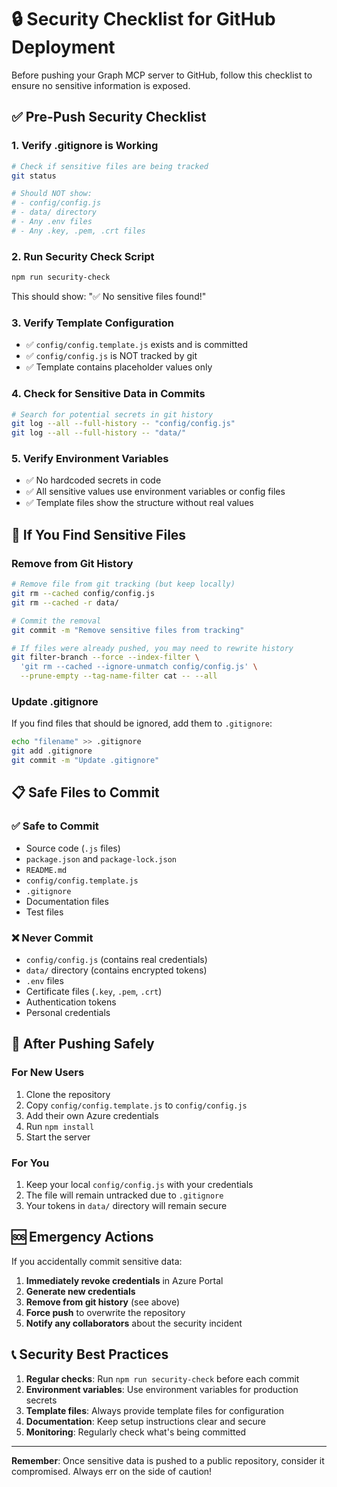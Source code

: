 # 🔒 Security Checklist for GitHub Deployment

Before pushing your Graph MCP server to GitHub, follow this checklist to ensure no sensitive information is exposed.

## ✅ Pre-Push Security Checklist

### 1. Verify .gitignore is Working
```bash
# Check if sensitive files are being tracked
git status

# Should NOT show:
# - config/config.js
# - data/ directory
# - Any .env files
# - Any .key, .pem, .crt files
```

### 2. Run Security Check Script
```bash
npm run security-check
```
This should show: "✅ No sensitive files found!"

### 3. Verify Template Configuration
- ✅ `config/config.template.js` exists and is committed
- ✅ `config/config.js` is NOT tracked by git
- ✅ Template contains placeholder values only

### 4. Check for Sensitive Data in Commits
```bash
# Search for potential secrets in git history
git log --all --full-history -- "config/config.js"
git log --all --full-history -- "data/"
```

### 5. Verify Environment Variables
- ✅ No hardcoded secrets in code
- ✅ All sensitive values use environment variables or config files
- ✅ Template files show the structure without real values

## 🚨 If You Find Sensitive Files

### Remove from Git History
```bash
# Remove file from git tracking (but keep locally)
git rm --cached config/config.js
git rm --cached -r data/

# Commit the removal
git commit -m "Remove sensitive files from tracking"

# If files were already pushed, you may need to rewrite history
git filter-branch --force --index-filter \
  'git rm --cached --ignore-unmatch config/config.js' \
  --prune-empty --tag-name-filter cat -- --all
```

### Update .gitignore
If you find files that should be ignored, add them to `.gitignore`:
```bash
echo "filename" >> .gitignore
git add .gitignore
git commit -m "Update .gitignore"
```

## 📋 Safe Files to Commit

### ✅ Safe to Commit
- Source code (`.js` files)
- `package.json` and `package-lock.json`
- `README.md`
- `config/config.template.js`
- `.gitignore`
- Documentation files
- Test files

### ❌ Never Commit
- `config/config.js` (contains real credentials)
- `data/` directory (contains encrypted tokens)
- `.env` files
- Certificate files (`.key`, `.pem`, `.crt`)
- Authentication tokens
- Personal credentials

## 🔄 After Pushing Safely

### For New Users
1. Clone the repository
2. Copy `config/config.template.js` to `config/config.js`
3. Add their own Azure credentials
4. Run `npm install`
5. Start the server

### For You
1. Keep your local `config/config.js` with your credentials
2. The file will remain untracked due to `.gitignore`
3. Your tokens in `data/` directory will remain secure

## 🆘 Emergency Actions

If you accidentally commit sensitive data:

1. **Immediately revoke credentials** in Azure Portal
2. **Generate new credentials**
3. **Remove from git history** (see above)
4. **Force push** to overwrite the repository
5. **Notify any collaborators** about the security incident

## 📞 Security Best Practices

1. **Regular checks**: Run `npm run security-check` before each commit
2. **Environment variables**: Use environment variables for production secrets
3. **Template files**: Always provide template files for configuration
4. **Documentation**: Keep setup instructions clear and secure
5. **Monitoring**: Regularly check what's being committed

---

**Remember**: Once sensitive data is pushed to a public repository, consider it compromised. Always err on the side of caution! 